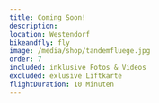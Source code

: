 ```yaml
---
title: Coming Soon!
description:
location: Westendorf
bikeandfly: fly
image: /media/shop/tandemfluege.jpg
order: 7
included: inklusive Fotos & Videos
excluded: exlusive Liftkarte
flightDuration: 10 Minuten
---
```


<ContentImageGallery path="/media/shop/gallerie/"/>
